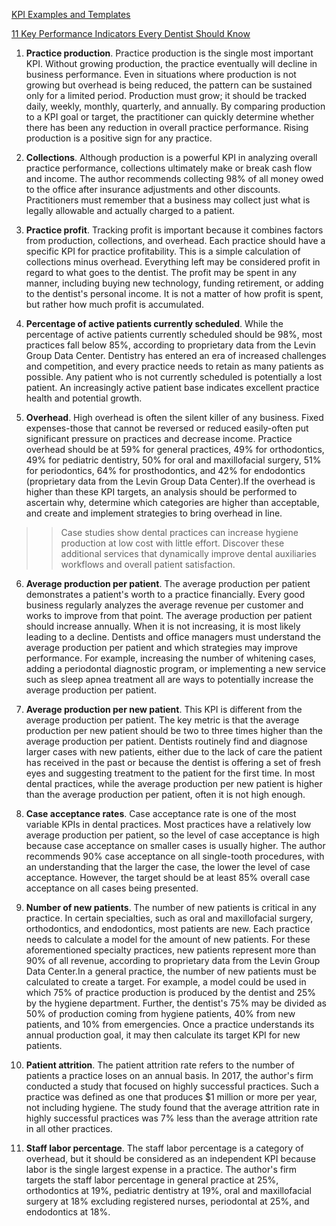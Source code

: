 [KPI Examples and Templates](https://www.klipfolio.com/resources/kpi-examples)


[11 Key Performance Indicators Every Dentist Should Know](https://www.aegisdentalnetwork.com/cced/2019/01/11-key-performance-indicators-every-dentist-should-know)

1. **Practice production**. Practice production is the single most important KPI. Without growing production, the practice eventually will decline in business performance. Even in situations where production is not growing but overhead is being reduced, the pattern can be sustained only for a limited period. Production must grow; it should be tracked daily, weekly, monthly, quarterly, and annually. By comparing production to a KPI goal or target, the practitioner can quickly determine whether there has been any reduction in overall practice performance. Rising production is a positive sign for any practice.

2. **Collections**. Although production is a powerful KPI in analyzing overall practice performance, collections ultimately make or break cash flow and income. The author recommends collecting 98% of all money owed to the office after insurance adjustments and other discounts. Practitioners must remember that a business may collect just what is legally allowable and actually charged to a patient.

3. **Practice profit**. Tracking profit is important because it combines factors from production, collections, and overhead. Each practice should have a specific KPI for practice profitability. This is a simple calculation of collections minus overhead. Everything left may be considered profit in regard to what goes to the dentist. The profit may be spent in any manner, including buying new technology, funding retirement, or adding to the dentist's personal income. It is not a matter of how profit is spent, but rather how much profit is accumulated.

4. **Percentage of active patients currently scheduled**. While the percentage of active patients currently scheduled should be 98%, most practices fall below 85%, according to proprietary data from the Levin Group Data Center. Dentistry has entered an era of increased challenges and competition, and every practice needs to retain as many patients as possible. Any patient who is not currently scheduled is potentially a lost patient. An increasingly active patient base indicates excellent practice health and potential growth.

5. **Overhead**. High overhead is often the silent killer of any business. Fixed expenses-those that cannot be reversed or reduced easily-often put significant pressure on practices and decrease income. Practice overhead should be at 59% for general practices, 49% for orthodontics, 49% for pediatric dentistry, 50% for oral and maxillofacial surgery, 51% for periodontics, 64% for prosthodontics, and 42% for endodontics (proprietary data from the Levin Group Data Center).If the overhead is higher than these KPI targets, an analysis should be performed to ascertain why, determine which categories are higher than acceptable, and create and implement strategies to bring overhead in line.

>>Case studies show dental practices can increase hygiene production at low cost with little effort. Discover these additional services that dynamically improve dental auxiliaries workflows and overall patient satisfaction.

6. **Average production per patient**. The average production per patient demonstrates a patient's worth to a practice financially. Every good business regularly analyzes the average revenue per customer and works to improve from that point. The average production per patient should increase annually. When it is not increasing, it is most likely leading to a decline. Dentists and office managers must understand the average production per patient and which strategies may improve performance. For example, increasing the number of whitening cases, adding a periodontal diagnostic program, or implementing a new service such as sleep apnea treatment all are ways to potentially increase the average production per patient.

7. **Average production per new patient**. This KPI is different from the average production per patient. The key metric is that the average production per new patient should be two to three times higher than the average production per patient. Dentists routinely find and diagnose larger cases with new patients, either due to the lack of care the patient has received in the past or because the dentist is offering a set of fresh eyes and suggesting treatment to the patient for the first time. In most dental practices, while the average production per new patient is higher than the average production per patient, often it is not high enough.

8. **Case acceptance rates**. Case acceptance rate is one of the most variable KPIs in dental practices. Most practices have a relatively low average production per patient, so the level of case acceptance is high because case acceptance on smaller cases is usually higher. The author recommends 90% case acceptance on all single-tooth procedures, with an understanding that the larger the case, the lower the level of case acceptance. However, the target should be at least 85% overall case acceptance on all cases being presented.

9. **Number of new patients**. The number of new patients is critical in any practice. In certain specialties, such as oral and maxillofacial surgery, orthodontics, and endodontics, most patients are new. Each practice needs to calculate a model for the amount of new patients. For these aforementioned specialty practices, new patients represent more than 90% of all revenue, according to proprietary data from the Levin Group Data Center.In a general practice, the number of new patients must be calculated to create a target. For example, a model could be used in which 75% of practice production is produced by the dentist and 25% by the hygiene department. Further, the dentist's 75% may be divided as 50% of production coming from hygiene patients, 40% from new patients, and 10% from emergencies. Once a practice understands its annual production goal, it may then calculate its target KPI for new patients.

10. **Patient attrition**. The patient attrition rate refers to the number of patients a practice loses on an annual basis. In 2017, the author's firm conducted a study that focused on highly successful practices. Such a practice was defined as one that produces $1 million or more per year, not including hygiene. The study found that the average attrition rate in highly successful practices was 7% less than the average attrition rate in all other practices.

11. **Staff labor percentage**. The staff labor percentage is a category of overhead, but it should be considered as an independent KPI because labor is the single largest expense in a practice. The author's firm targets the staff labor percentage in general practice at 25%, orthodontics at 19%, pediatric dentistry at 19%, oral and maxillofacial surgery at 18% excluding registered nurses, periodontal at 25%, and endodontics at 18%.

